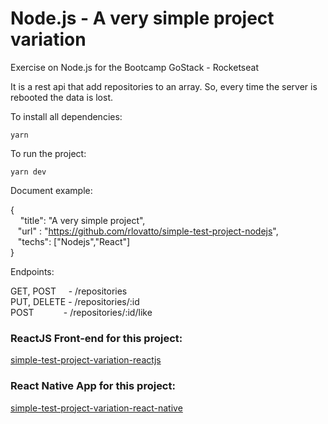 # Node.js - A very simple project variation
Exercise on Node.js for the Bootcamp GoStack - Rocketseat

It is a rest api that add repositories to an array. So, every time the server is rebooted the data is lost.

To install all dependencies:

```
yarn
```

To run the project:

```
yarn dev
```

Document example:

{ <br>
	&nbsp;	&nbsp;	"title": "A very simple project",  <br>
		&nbsp;	&nbsp;"url" : "https://github.com/rlovatto/simple-test-project-nodejs", <br>
		&nbsp;	&nbsp;"techs": ["Nodejs","React"] <br>
}

Endpoints:

GET, POST  	&nbsp;	&nbsp; - /repositories <br>
PUT, DELETE - /repositories/:id <br>
POST  &nbsp;	&nbsp;&nbsp;	&nbsp;&nbsp;	&nbsp;&nbsp;   - /repositories/:id/like <br>

### ReactJS Front-end for this project:

[simple-test-project-variation-reactjs](https://github.com/rlovatto/simple-test-project-variation-reactjs)


### React Native App for this project:

[simple-test-project-variation-react-native](https://github.com/rlovatto/simple-test-project-variation-react-native)
